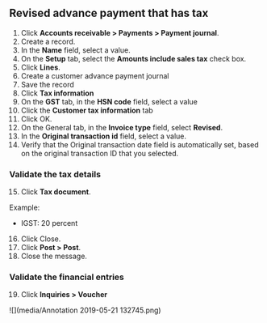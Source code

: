 ## Revised advance payment that has tax

1. Click **Accounts receivable > Payments > Payment journal**.
2. Create a record.
3. In the **Name** field, select a value.
4. On the **Setup** tab, select the **Amounts include sales tax** check box.
5. Click **Lines**.
6. Create a customer advance payment journal
7. Save the record
8. Click **Tax information**
9. On the **GST** tab, in the **HSN code** field, select a value
10. Click the **Customer tax information** tab
11. Click OK.
12. On the General tab, in the **Invoice type** field, select **Revised**.
13. In the **Original transaction id** field, select a value.
14. Verify that the Original transaction date field is automatically set, based on the original transaction ID that you selected.

### Validate the tax details

15. Click **Tax document**.

Example:

- IGST: 20 percent

16. Click Close.
17. Click **Post > Post**.
18. Close the message.

### Validate the financial entries

19. Click **Inquiries > Voucher**

![](media/Annotation 2019-05-21 132745.png)



